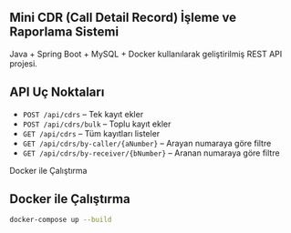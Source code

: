 ## Mini CDR (Call Detail Record) İşleme ve Raporlama Sistemi

Java + Spring Boot + MySQL + Docker kullanılarak geliştirilmiş REST API projesi.

## API Uç Noktaları

- `POST /api/cdrs` – Tek kayıt ekler
- `POST /api/cdrs/bulk` – Toplu kayıt ekler
- `GET /api/cdrs` – Tüm kayıtları listeler
- `GET /api/cdrs/by-caller/{aNumber}` – Arayan numaraya göre filtre
- `GET /api/cdrs/by-receiver/{bNumber}` – Aranan numaraya göre filtre

 Docker ile Çalıştırma

## Docker ile Çalıştırma

```bash
docker-compose up --build
